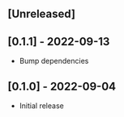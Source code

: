 ## [Unreleased]

## [0.1.1] - 2022-09-13

- Bump dependencies

## [0.1.0] - 2022-09-04

- Initial release
